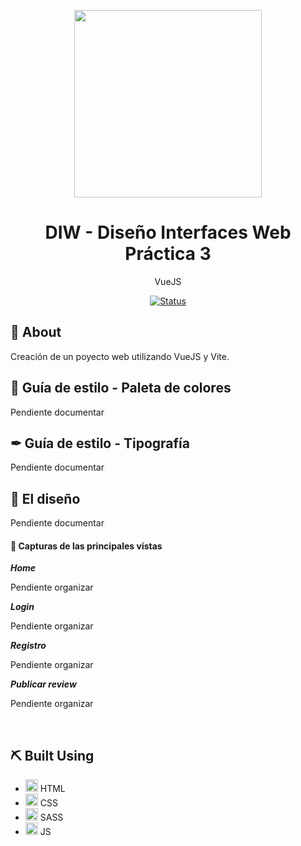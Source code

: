 
<p align="center">
  <img width="300px" src="https://user-images.githubusercontent.com/77643882/220013803-aabc9946-10ac-4c67-adbc-a26e89d988d7.png" />
  <h1 align="center"> DIW - Diseño Interfaces Web Práctica 3 </h1>
  <p align="center"> VueJS </p>
</p>

<div align="center">

[![Status](https://img.shields.io/badge/status-active-success.svg)]()

</div>

## 📑 About <a name = "about"></a>

Creación de un poyecto web utilizando VueJS y Vite.

## 🎨 Guía de estilo - Paleta de colores

Pendiente documentar

## ✒ Guía de estilo - Tipografía

Pendiente documentar

## 📐 El diseño

Pendiente documentar

#### 👀 Capturas de las principales vistas

***Home***

Pendiente organizar

***Login***

Pendiente organizar

***Registro***

Pendiente organizar

***Publicar review***

Pendiente organizar

<br/>

## ⛏️ Built Using <a name = "built_using"></a>

- <img width="20px" height="20px" src="https://user-images.githubusercontent.com/77643882/207021773-9fd5421d-8ac0-452a-bb1d-b5a38325aebc.png" /> HTML
- <img width="20px" height="20px" src="https://user-images.githubusercontent.com/77643882/207022218-5ce26a07-966c-458a-8c89-f033c0db815e.png" /> CSS
- <img width="20px" height="20px" src="https://user-images.githubusercontent.com/77643882/207022492-5268d304-2c4f-463b-b1a5-47c1589b739e.png" /> SASS
- <img width="20px" height="20px" src="https://user-images.githubusercontent.com/77643882/207022282-bea2e790-e029-4f17-949a-d528068bf544.png" /> JS



